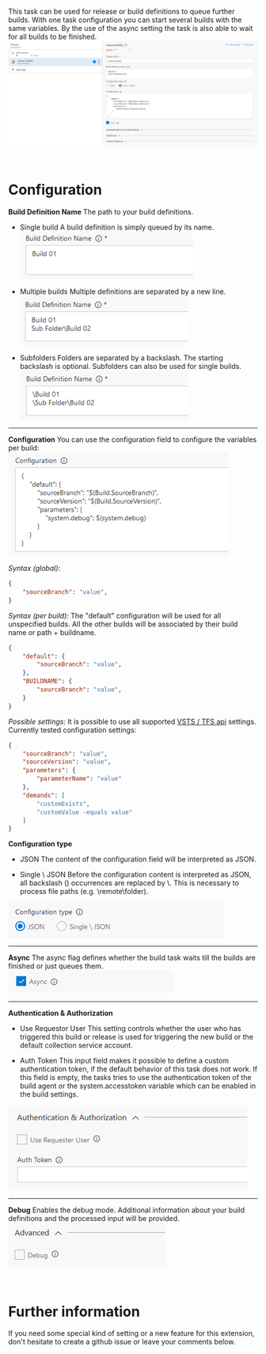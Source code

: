 This task can be used for release or build definitions to queue further builds. With one task configuration you can start several builds with the same variables.
By the use of the async setting the task is also able to wait for all builds to be finished.
![Single build configuration](doc/images/task_overview.png "Single build configuration")

<br />

# Configuration

**Build Definition Name**
The path to your build definitions.

* Single build
A build definition is simply queued by its name.
![Single build configuration](doc/images/config_build_definition_01.png "Single build configuration")

* Multiple builds
Multiple definitions are separated by a new line.
![Multiple builds configuration](doc/images/config_build_definition_02.png "Multiple builds configuration")

* Subfolders
Folders are separated by a backslash. The starting backslash is optional. Subfolders can also be used for single builds.
![Subfolders configuration](doc/images/config_build_definition_03.png "Subfolders configuration")

---

**Configuration**
You can use the configuration field to configure the variables per build:
![Build configuration](doc/images/config_build_definition_04.png "Build configuration")

*Syntax (global)*:
```json
{
    "sourceBranch": "value",
}
```

*Syntax (per build)*:
The "default" configuration will be used for all unspecified builds.
All the other builds will be associated by their build name or path + buildname.
```json
{
    "default": {
        "sourceBranch": "value",
    },
    "BUILDNAME": {
        "sourceBranch": "value",
    }
}
```

*Possible settings*:
It is possible to use all supported [VSTS / TFS api](https://www.visualstudio.com/en-us/docs/integrate/api/build/builds#queue-a-build) settings.
Currently tested configuration settings:

```json
{
    "sourceBranch": "value",
    "sourceVersion": "value",
    "parameters": {
        "parameterName": "value"
    },
    "demands": [
        "customExists",
        "customValue -equals value"
    ]
}
```

**Configuration type**
* JSON
The content of the configuration field will be interpreted as JSON.

* Single \ JSON
Before the configuration content is interpreted as JSON, all backslash (\) occurrences are replaced by \\. This is necessary to process file paths (e.g. \\remote\folder).

![Configuration type](doc/images/config_build_definition_06.png "Configuration type")

---

**Async**
The async flag defines whether the build task waits till the builds are finished or just queues them.
![Async configuration](doc/images/config_async.png "Async configuration")

---

**Authentication & Authorization**
* Use Requestor User
This setting controls whether the user who has triggered this build or release is used for triggering the new build or the default collection service account.

* Auth Token
This input field makes it possible to define a custom authentication token, if the default behavior of this task does not work.
If this field is empty, the tasks tries to use the authentication token of the build agent or the system.accesstoken variable which can be enabled in the build settings.

![Authentication configuration](doc/images/config_build_definition_05.png "Authentication configuration")

---

**Debug**
Enables the debug mode. Additional information about your build definitions and the processed input will be provided.
![Debug configuration](doc/images/config_debug.png "Debug configuration")

<br />

# Further information

If you need some special kind of setting or a new feature for this extension, don't hesitate to create a github issue or leave your comments below.
